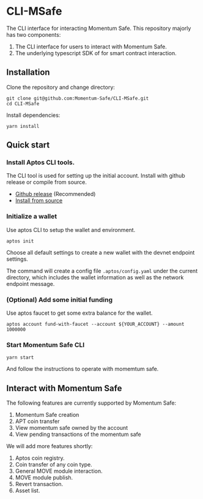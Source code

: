 # CLI-MSafe

The CLI interface for interacting Momentum Safe. This repository majorly has two components:

1. The CLI interface for users to interact with Momentum Safe. 
2. The underlying typescript SDK of for smart contract interaction.

## Installation

Clone the repository and change directory:

```
git clone git@github.com:Momentum-Safe/CLI-MSafe.git
cd CLI-MSafe
```

Install dependencies:

```
yarn install
```

## Quick start

### Install Aptos CLI tools. 

The CLI tool is used for setting up the initial account. Install with github release or compile from source. 

* [Github release](https://github.com/aptos-labs/aptos-core/releases?q=cli&expanded=true) (Recommended)
* [Install from source](https://aptos.dev/cli-tools/aptos-cli-tool/install-aptos-cli)

### Initialize a wallet

Use aptos CLI to setup the wallet and environment. 

```
aptos init 
```

Choose all default settings to create a new wallet with the devnet endpoint settings.

The command will create a config file `.aptos/config.yaml` under the current directory, which includes 
the wallet information as well as the network endpoint message.

### (Optional) Add some initial funding

Use aptos faucet to get some extra balance for the wallet.

```
aptos account fund-with-faucet --account ${YOUR_ACCOUNT} --amount 1000000
```

### Start Momentum Safe CLI 

```
yarn start
```

And follow the instructions to operate with momemtum safe.

## Interact with Momentum Safe

The following features are currently supported by Momentum Safe:

1. Momentum Safe creation
2. APT coin transfer
3. View momentum safe owned by the account
4. View pending transactions of the momentum safe

We will add more features shortly:

1. Aptos coin registry.
2. Coin transfer of any coin type.
3. General MOVE module interaction.
4. MOVE module publish.
5. Revert transaction.
6. Asset list.


